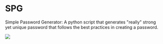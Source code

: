 # SPG
Simple Password Generator: A python script that generates "really" strong yet unique password that follows the best practices in creating a password.

<img src="https://i.imgur.com/8XPa8bf.png"/>

